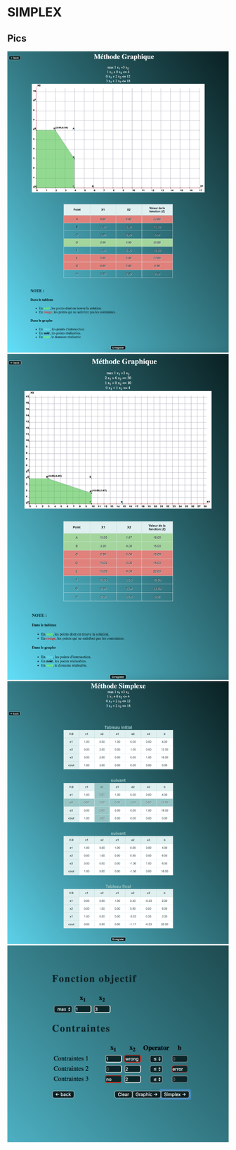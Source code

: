 # SIMPLEX

## Pics
![alt text](https://github.com/ilkou/simplex/blob/master/ex/graph_one_sol.png "one solution")
![alt text](https://github.com/ilkou/simplex/blob/master/ex/graph_multiple_sol.png "multiple solution")
![alt text](https://github.com/ilkou/simplex/blob/master/ex/simplex_sol.png "simplex method")
![alt text](https://github.com/ilkou/simplex/blob/master/ex/check_error.png "checking errors")

